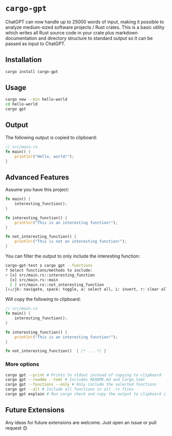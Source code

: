 # `cargo-gpt`

ChatGPT can now handle up to 25000 words of input, making it possible to analyze medium-sized software projects / Rust crates. This is a basic utility which writes all Rust source code in your crate plus markdown documentation and directory structure to standard output so it can be passed as input to ChatGPT.

## Installation

```sh
cargo install cargo-gpt
```

## Usage

```sh
cargo new --bin hello-world
cd hello-world
cargo gpt
```

## Output

The following output is copied to clipboard:

```rs
// src/main.rs
fn main() {
    println!("Hello, world!");
}
```

## Advanced Features

Assume you have this project:

```rs
fn main() {
    interesting_function();
}

fn interesting_function() {
    println!("This is an interesting function!");
}

fn not_interesting_function() {
    println!("This is not an interesting function!");
}
```

You can filter the output to only include the interesting function:

```sh
cargo-gpt-test ❯ cargo gpt --functions
? Select functions/methods to include:
> [x] src/main.rs::interesting_function
  [x] src/main.rs::main
  [ ] src/main.rs::not_interesting_function
[↑↓/jk: navigate, space: toggle, a: select all, i: invert, r: clear all, enter: confirm]
```

Will copy the following to clipboard:

```rs
// src/main.rs
fn main() {
    interesting_function();
}

fn interesting_function() {
    println!("This is an interesting function!");
}

fn not_interesting_function()  { /* ... */ }
```

### More options

```sh
cargo gpt --print # Prints to stdout instead of copying to clipboard
cargo gpt --readme --toml # Includes README.md and Cargo.toml
cargo gpt --functions --only # Only include the selected functions
cargo gpt --all # Include all functions in all .rs files
cargo gpt explain # Run cargo check and copy the output to clipboard if there are errors
```



## Future Extensions

Any ideas for future extensions are welcome. Just open an issue or pull request :blush:
